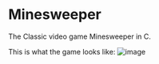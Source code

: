 # Minesweeper
The Classic video game Minesweeper in C.

This is what the game looks like:
![image](https://github.com/paramdesai321/Mineswepper/assets/123131116/d2323824-cec0-4321-acdf-72ea1c7fd3ce)
